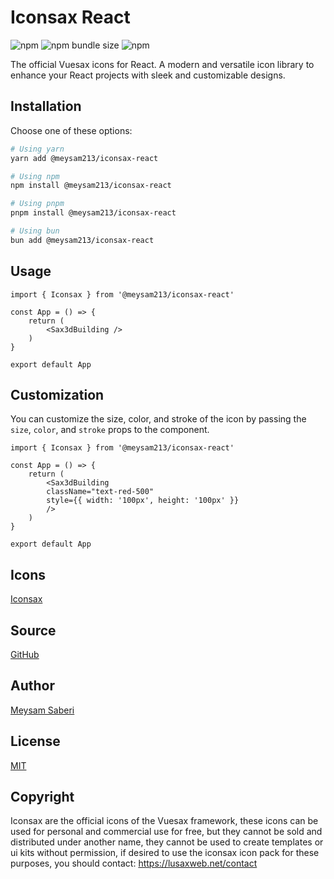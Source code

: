 # Iconsax React

![npm](https://img.shields.io/npm/v/@meysam213/iconsax-react)
![npm bundle size](https://img.shields.io/bundlephobia/min/@meysam213/iconsax-react)
![npm](https://img.shields.io/npm/l/@meysam213/iconsax-react)

The official Vuesax icons for React. A modern and versatile icon library to enhance your React projects with sleek and customizable designs.

## Installation

Choose one of these options:

```bash
# Using yarn
yarn add @meysam213/iconsax-react

# Using npm
npm install @meysam213/iconsax-react

# Using pnpm
pnpm install @meysam213/iconsax-react

# Using bun
bun add @meysam213/iconsax-react
```

## Usage

```tsx
import { Iconsax } from '@meysam213/iconsax-react'

const App = () => {
    return (
        <Sax3dBuilding />
    )
}

export default App
```
## Customization

You can customize the size, color, and stroke of the icon by passing the `size`, `color`, and `stroke` props to the component.

```tsx
import { Iconsax } from '@meysam213/iconsax-react'

const App = () => {
    return (
        <Sax3dBuilding
        className="text-red-500"
        style={{ width: '100px', height: '100px' }}
        />
    )
}

export default App
```

## Icons

[Iconsax](https://iconsax.io/)

## Source

[GitHub](https://github.com/premier213/iconsax-react)

## Author

[Meysam Saberi](https://github.com/premier213)

## License

[MIT](https://github.com/premier213/iconsax-react/blob/main/LICENSE)

## Copyright
Iconsax are the official icons of the Vuesax framework, these icons can be used for personal and commercial use for free, but they cannot be sold and distributed under another name, they cannot be used to create templates or ui kits without permission, if desired to use the iconsax icon pack for these purposes, you should contact: https://lusaxweb.net/contact

